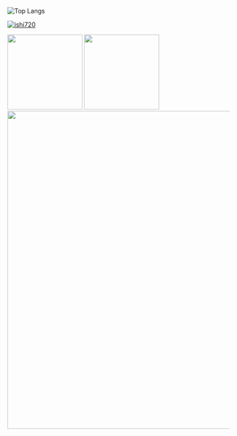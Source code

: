  ![Top Langs](https://github-readme-stats.vercel.app/api/top-langs/?username=naitoyuma7110&layout=compact)

<div>
  <p align="left"> <a href="https://github.com/ryo-ma/github-profile-trophy"><img src="https://github-profile-trophy.vercel.app/?username=naitoyuma7110" alt="ishi720" /></a> </p>
</div>
<div>
  <img height="170" src="https://github-readme-stats.vercel.app/api/top-langs/?username=naitoyuma7110&layout=compact&theme=dracula" />
  <img height="170" src="https://github-readme-stats.vercel.app/api?username=naitoyuma7110&count_private=true&include_all_commits=true&show_icons=true&theme=dracula" />
  <img width="720px" align="center" src="https://github-profile-summary-cards.vercel.app/api/cards/profile-details?username=naitoyuma7110&theme=dracula"/>
</div>
